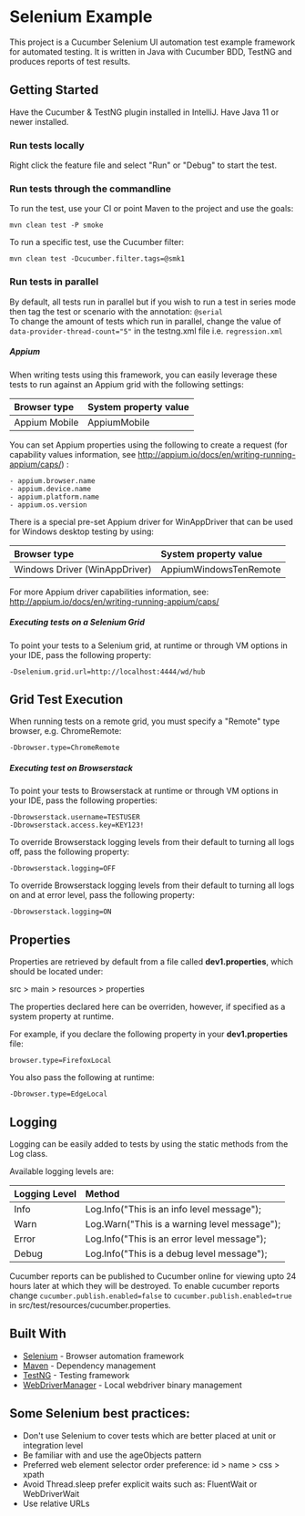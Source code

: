 # Selenium Example
This project is a Cucumber Selenium UI automation test example framework for automated testing. 
It is written in Java with Cucumber BDD, TestNG and produces reports of test results.

## Getting Started
Have the Cucumber & TestNG plugin installed in IntelliJ.
Have Java 11 or newer installed.


### Run tests locally
Right click the feature file and select "Run" or "Debug" to start the test.

### Run tests through the commandline
To run the test, use your CI or point Maven to the project and use the goals:
```
mvn clean test -P smoke
```

To run a specific test, use the Cucumber filter:
```
mvn clean test -Dcucumber.filter.tags=@smk1
```

### Run tests in parallel
By default, all tests run in parallel but if you wish to run a test in series mode then tag the test or scenario with the annotation: `@serial`  
To change the amount of tests which run in parallel, change the value of `data-provider-thread-count="5"` in the testng.xml file i.e. `regression.xml`

##### Appium
When writing tests using this framework, you can easily leverage these tests to run against an Appium grid with the following settings:

| Browser type                | System property value              |
|:----------------------------|:-----------------------------------|
| Appium Mobile               | AppiumMobile                       |

You can set Appium properties using the following to create a request (for capability values information, see http://appium.io/docs/en/writing-running-appium/caps/) :
```
- appium.browser.name
- appium.device.name
- appium.platform.name
- appium.os.version
```

There is a special pre-set Appium driver for WinAppDriver that can be used for Windows desktop testing by using:

| Browser type                | System property value              |
|:----------------------------|:-----------------------------------|
|Windows Driver (WinAppDriver)| AppiumWindowsTenRemote             |

For more Appium driver capabilities information, see: http://appium.io/docs/en/writing-running-appium/caps/

##### Executing tests on a Selenium Grid
To point your tests to a Selenium grid, at runtime or through VM options in your IDE, pass the following property:

```
-Dselenium.grid.url=http://localhost:4444/wd/hub
```

## Grid Test Execution
When running tests on a remote grid, you must specify a "Remote" type browser, e.g. ChromeRemote:

```
-Dbrowser.type=ChromeRemote
```

##### Executing test on Browserstack
To point your tests to Browserstack at runtime or through VM options in your IDE, pass the following properties:

```
-Dbrowserstack.username=TESTUSER
-Dbrowserstack.access.key=KEY123!
```

To override Browserstack logging levels from their default to turning all logs off, pass the following property:

```
-Dbrowserstack.logging=OFF
```

To override Browserstack logging levels from their default to turning all logs on and at error level, pass the following property:

```
-Dbrowserstack.logging=ON
```

##  Properties
Properties are retrieved by default from a file called **dev1.properties**, which should be located under:

src > main > resources > properties

The properties declared here can be overriden, however, if specified as a system property at runtime.

For example, if you declare the following property in your **dev1.properties** file:

```
browser.type=FirefoxLocal
```

You also pass the following at runtime:

```
-Dbrowser.type=EdgeLocal
```

##  Logging
Logging can be easily added to tests by using the static methods from the Log class.

Available logging levels are:

|Logging Level|Method                                       |
|:------------|:--------------------------------------------|
|Info         |Log.Info("This is an info level message");   |
|Warn         |Log.Warn("This is a warning level message"); |
|Error        |Log.Info("This is an error level message");  |
|Debug        |Log.Info("This is a debug level message");   |

Cucumber reports can be published to Cucumber online for viewing upto 24 hours later at which they will be destroyed.
To enable cucumber reports change `cucumber.publish.enabled=false` to `cucumber.publish.enabled=true` in src/test/resources/cucumber.properties.


## Built With
* [Selenium](https://github.com/SeleniumHQ/selenium) - Browser automation framework
* [Maven](https://maven.apache.org/) - Dependency management
* [TestNG](https://github.com/cbeust/testng) - Testing framework
* [WebDriverManager](https://github.com/bonigarcia/webdrivermanager) - Local webdriver binary management

## Some Selenium best practices:
* Don't use Selenium to cover tests which are better placed at unit or integration level 
* Be familiar with and use the ageObjects pattern
* Preferred web element selector order preference: id > name > css > xpath 
* Avoid Thread.sleep prefer explicit waits such as: FluentWait or WebDriverWait
* Use relative URLs
